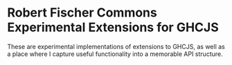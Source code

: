 Robert Fischer Commons Experimental Extensions for GHCJS
===========================================================

These are experimental implementations of extensions to GHCJS, as well as a place where I capture useful functionality into a
memorable API structure.
